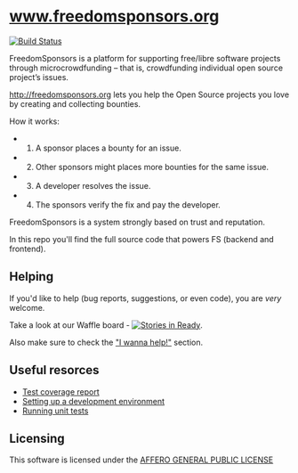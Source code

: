 www.freedomsponsors.org 
=======================

[![Build Status](https://secure.travis-ci.org/freedomsponsors/www.freedomsponsors.org.png)](http://travis-ci.org/freedomsponsors/www.freedomsponsors.org)

FreedomSponsors is a platform for supporting free/libre software projects through microcrowdfunding – that is, crowdfunding individual open source project’s issues.

http://freedomsponsors.org lets you help the Open Source projects you love by creating and collecting bounties.

How it works:

* 1) A sponsor places a bounty for an issue.
* 2) Other sponsors might places more bounties for the same issue.
* 3) A developer resolves the issue.
* 4) The sponsors verify the fix and pay the developer.

FreedomSponsors is a system strongly based on trust and reputation.

In this repo you'll find the full source code that powers FS (backend and frontend).

## Helping

If you'd like to help (bug reports, suggestions, or even code), you are *very* welcome.

Take a look at our Waffle board - [![Stories in Ready](http://badge.waffle.io/freedomsponsors/www.freedomsponsors.org.png)](http://waffle.io/freedomsponsors/www.freedomsponsors.org).

Also make sure to check the ["I wanna help!"](http://github.com/freedomsponsors/www.freedomsponsors.org/blob/master/doc/iwannahelp.md) section.

## Useful resorces

* [Test coverage report](http://freedomsponsors.github.com/www.freedomsponsors.org/coverage_html_report/)
* [Setting up a development environment](http://github.com/freedomsponsors/www.freedomsponsors.org/blob/master/doc/setup.md)
* [Running unit tests](http://github.com/freedomsponsors/www.freedomsponsors.org/blob/master/doc/testing.md)

## Licensing

This software is licensed under the [AFFERO GENERAL PUBLIC LICENSE](http://www.gnu.org/licenses/agpl-3.0.html)
